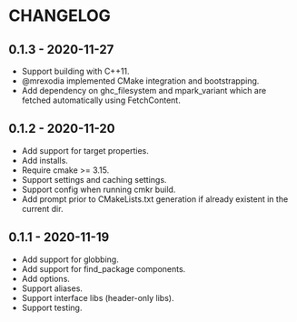 # CHANGELOG

## 0.1.3 - 2020-11-27
- Support building with C++11.
- @mrexodia implemented CMake integration and bootstrapping.
- Add dependency on ghc_filesystem and mpark_variant which are fetched automatically using FetchContent.

## 0.1.2 - 2020-11-20
- Add support for target properties.
- Add installs.
- Require cmake >= 3.15.
- Support settings and caching settings.
- Support config when running cmkr build.
- Add prompt prior to CMakeLists.txt generation if already existent in the current dir.

## 0.1.1 - 2020-11-19
- Add support for globbing.
- Add support for find_package components.
- Add options.
- Support aliases.
- Support interface libs (header-only libs).
- Support testing.